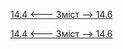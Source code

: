 [14.4 <--- ](14_4.md) [   Зміст   ](README.md) [--> 14.6](14_6.md)



[14.4 <--- ](14_4.md) [   Зміст   ](README.md) [--> 14.6](14_6.md)